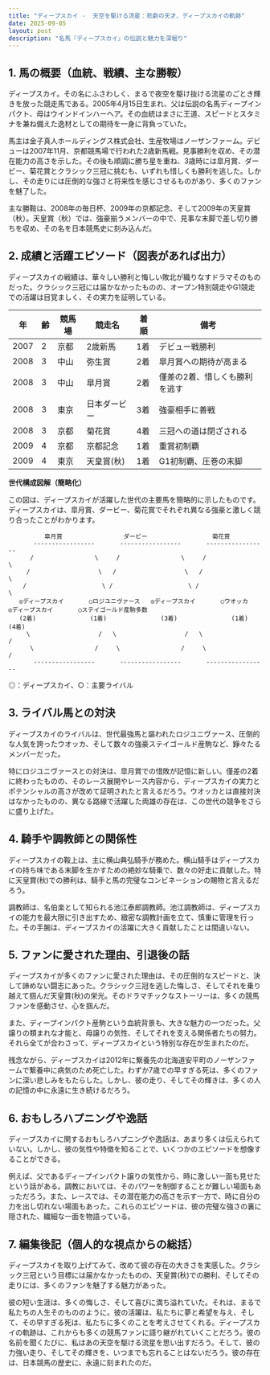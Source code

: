 ```yaml
---
title: "ディープスカイ -  天空を駆ける流星：悲劇の天才、ディープスカイの軌跡"
date: 2025-09-05
layout: post
description: "名馬『ディープスカイ』の伝説と魅力を深堀り"
---
```


## 1. 馬の概要（血統、戦績、主な勝鞍）

ディープスカイ。その名にふさわしく、まるで夜空を駆け抜ける流星のごとき輝きを放った競走馬である。2005年4月15日生まれ、父は伝説の名馬ディープインパクト、母はウインドインハーヘア。その血統はまさに王道、スピードとスタミナを兼ね備えた逸材としての期待を一身に背負っていた。

馬主は金子真人ホールディングス株式会社、生産牧場はノーザンファーム。デビューは2007年11月、京都競馬場で行われた2歳新馬戦。見事勝利を収め、その潜在能力の高さを示した。その後も順調に勝ち星を重ね、3歳時には皐月賞、ダービー、菊花賞とクラシック三冠に挑むも、いずれも惜しくも勝利を逃した。しかし、その走りには圧倒的な強さと将来性を感じさせるものがあり、多くのファンを魅了した。

主な勝鞍は、2008年の毎日杯、2009年の京都記念、そして2009年の天皇賞（秋）。天皇賞（秋）では、強豪揃うメンバーの中で、見事な末脚で差し切り勝ちを収め、その名を日本競馬史に刻み込んだ。


## 2. 成績と活躍エピソード（図表があれば出力）

ディープスカイの戦績は、華々しい勝利と悔しい敗北が織りなすドラマそのものだった。クラシック三冠には届かなかったものの、オープン特別競走やG1競走での活躍は目覚ましく、その実力を証明している。

| 年 | 齢 | 競馬場 | 競走名 | 着順 | 備考 |
|---|---|---|---|---|---|
| 2007 | 2 | 京都 | 2歳新馬 | 1着 | デビュー戦勝利 |
| 2008 | 3 | 中山 | 弥生賞 | 2着 | 皐月賞への期待が高まる |
| 2008 | 3 | 中山 | 皐月賞 | 2着 | 僅差の2着、惜しくも勝利を逃す |
| 2008 | 3 | 東京 | 日本ダービー | 3着 | 強豪相手に善戦 |
| 2008 | 3 | 京都 | 菊花賞 | 4着 | 三冠への道は閉ざされる |
| 2009 | 4 | 京都 | 京都記念 | 1着 | 重賞初制覇 |
| 2009 | 4 | 東京 | 天皇賞(秋) | 1着 | G1初制覇、圧巻の末脚 |


**世代構成図解（簡略化）**

この図は、ディープスカイが活躍した世代の主要馬を簡略的に示したものです。ディープスカイは、皐月賞、ダービー、菊花賞でそれぞれ異なる強豪と激しく競り合ったことがわかります。

```
          皐月賞                 ダービー                  菊花賞
       -----------------       -----------------       -----------------
      /                 \     /                 \     /                 \
     /                   \   /                   \   /                   \
    /                     \ /                     \ /                     \
   ◎ディープスカイ       ○ロジユニヴァース   ◎ディープスカイ       ○ウオッカ   ◎ディープスカイ       ○ステイゴールド産駒多数
   (2着)               (1着)               (3着)               (1着)               (4着)
     \                   /   \                   /   \                   /
      \                 /     \                 /     \                 /
       -----------------       -----------------       -----------------
```

◎：ディープスカイ、○：主要ライバル


## 3. ライバル馬との対決

ディープスカイのライバルは、世代最強馬と謳われたロジユニヴァース、圧倒的な人気を誇ったウオッカ、そして数々の強豪ステイゴールド産駒など、錚々たるメンバーだった。

特にロジユニヴァースとの対決は、皐月賞での惜敗が記憶に新しい。僅差の2着に終わったものの、そのレース展開やレース内容から、ディープスカイの実力とポテンシャルの高さが改めて証明されたと言えるだろう。ウオッカとは直接対決はなかったものの、異なる路線で活躍した両雄の存在は、この世代の競争をさらに盛り上げた。


## 4. 騎手や調教師との関係性

ディープスカイの鞍上は、主に横山典弘騎手が務めた。横山騎手はディープスカイの持ち味である末脚を生かすための絶妙な騎乗で、数々の好走に貢献した。特に天皇賞(秋)での勝利は、騎手と馬の完璧なコンビネーションの賜物と言えるだろう。

調教師は、名伯楽として知られる池江泰郎調教師。池江調教師は、ディープスカイの能力を最大限に引き出すため、緻密な調教計画を立て、慎重に管理を行った。その手腕は、ディープスカイの活躍に大きく貢献したことは間違いない。


## 5. ファンに愛された理由、引退後の話

ディープスカイが多くのファンに愛された理由は、その圧倒的なスピードと、決して諦めない闘志にあった。クラシック三冠を逃した悔しさ、そしてそれを乗り越えて掴んだ天皇賞(秋)の栄光。そのドラマチックなストーリーは、多くの競馬ファンを感動させ、心を掴んだ。

また、ディープインパクト産駒という血統背景も、大きな魅力の一つだった。父譲りの類まれな才能と、母譲りの気性、そしてそれを支える関係者たちの努力。それら全てが合わさって、ディープスカイという特別な存在が生まれたのだ。

残念ながら、ディープスカイは2012年に繋養先の北海道安平町のノーザンファームで繋養中に病気のため死亡した。わずか7歳での早すぎる死は、多くのファンに深い悲しみをもたらした。しかし、彼の走り、そしてその輝きは、多くの人の記憶の中に永遠に生き続けるだろう。


## 6. おもしろハプニングや逸話

ディープスカイに関するおもしろハプニングや逸話は、あまり多くは伝えられていない。しかし、彼の気性や特徴を知ることで、いくつかのエピソードを想像することができる。

例えば、父であるディープインパクト譲りの気性から、時に激しい一面も見せたという話がある。調教においては、そのパワーを制御することが難しい場面もあっただろう。また、レースでは、その潜在能力の高さを示す一方で、時に自分の力を出し切れない場面もあった。これらのエピソードは、彼の完璧な強さの裏に隠された、繊細な一面を物語っている。


## 7. 編集後記（個人的な視点からの総括）

ディープスカイを取り上げてみて、改めて彼の存在の大きさを実感した。クラシック三冠という目標には届かなかったものの、天皇賞(秋)での勝利、そしてその走りには、多くのファンを魅了する魅力があった。

彼の短い生涯は、多くの悔しさ、そして喜びに満ち溢れていた。それは、まるで私たちの人生そのもののように。彼の活躍は、私たちに夢と希望を与え、そして、その早すぎる死は、私たちに多くのことを考えさせてくれる。ディープスカイの軌跡は、これからも多くの競馬ファンに語り継がれていくことだろう。彼の名前を聞くたびに、私はあの天空を駆ける流星を思い出すだろう。そして、彼の力強い走り、そしてその輝きを、いつまでも忘れることはないだろう。彼の存在は、日本競馬の歴史に、永遠に刻まれたのだ。
